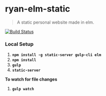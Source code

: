 # ryan-elm-static
> A static personal website made in elm.

[![Build Status](https://travis-ci.org/RyanNHG/ryan-elm-static.svg?branch=master)](https://travis-ci.org/RyanNHG/ryan-elm-static)

### Local Setup

1. __`npm install -g static-server gulp-cli elm`__
1. __`npm install`__
1. __`gulp`__
1. __`static-server`__

__To watch for file changes__

1. __`gulp watch`__
